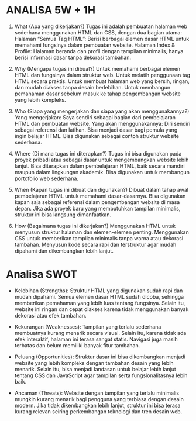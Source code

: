 # ANALISA 5W + 1H #
1. What (Apa yang dikerjakan?)
Tugas ini adalah pembuatan halaman web sederhana menggunakan HTML dan CSS, dengan dua bagian utama:
Halaman “Semua Tag HTML”: Berisi berbagai elemen dasar HTML untuk memahami fungsinya dalam pembuatan website.
Halaman Index & Profile: Halaman beranda dan profil dengan tampilan minimalis, hanya berisi informasi dasar tanpa dekorasi tambahan.

2. Why (Mengapa tugas ini dibuat?)
Untuk memahami berbagai elemen HTML dan fungsinya dalam struktur web.
Untuk melatih penggunaan tag HTML secara praktis.
Untuk membuat halaman web yang bersih, ringan, dan mudah diakses tanpa desain berlebihan.
Untuk membangun pemahaman dasar sebelum masuk ke tahap pengembangan website yang lebih kompleks.

3. Who (Siapa yang mengerjakan dan siapa yang akan menggunakannya?)
Yang mengerjakan: Saya sendiri sebagai bagian dari pembelajaran HTML dan pembuatan website.
Yang akan menggunakannya:
Diri sendiri sebagai referensi dan latihan.
Bisa menjadi dasar bagi pemula yang ingin belajar HTML.
Bisa digunakan sebagai contoh struktur website sederhana.

4. Where (Di mana tugas ini diterapkan?)
Tugas ini bisa digunakan pada proyek pribadi atau sebagai dasar untuk mengembangkan website lebih lanjut.
Bisa diterapkan dalam pembelajaran HTML, baik secara mandiri maupun dalam lingkungan akademik.
Bisa digunakan untuk membangun portofolio web sederhana.

5. When (Kapan tugas ini dibuat dan digunakan?)
Dibuat dalam tahap awal pembelajaran HTML untuk memahami dasar-dasarnya.
Bisa digunakan kapan saja sebagai referensi dalam pengembangan website di masa depan.
Jika ada proyek baru yang membutuhkan tampilan minimalis, struktur ini bisa langsung dimanfaatkan.

6. How (Bagaimana tugas ini dikerjakan?)
Menggunakan HTML untuk menyusun struktur halaman dan elemen-elemen penting.
Menggunakan CSS untuk memberikan tampilan minimalis tanpa warna atau dekorasi tambahan.
Menyusun kode secara rapi dan terstruktur agar mudah dipahami dan dikembangkan lebih lanjut.

# Analisa SWOT #
-   Kelebihan (Strengths):
    Struktur HTML yang digunakan sudah rapi dan mudah dipahami. Semua elemen dasar HTML sudah dicoba, sehingga memberikan pemahaman yang lebih luas tentang fungsinya. Selain itu, website ini ringan dan cepat diakses karena tidak menggunakan banyak dekorasi atau efek tambahan.

-   Kekurangan (Weaknesses):
    Tampilan yang terlalu sederhana membuatnya kurang menarik secara visual. Selain itu, karena tidak ada efek interaktif, halaman ini terasa sangat statis. Navigasi juga masih terbatas dan belum memiliki banyak fitur tambahan.

-   Peluang (Opportunities):
    Struktur dasar ini bisa dikembangkan menjadi website yang lebih kompleks dengan tambahan desain yang lebih menarik. Selain itu, bisa menjadi landasan untuk belajar lebih lanjut tentang CSS dan JavaScript agar tampilan serta fungsionalitasnya lebih baik.

-   Ancaman (Threats):
    Website dengan tampilan yang terlalu minimalis mungkin kurang menarik bagi pengguna yang terbiasa dengan desain modern. Jika tidak dikembangkan lebih lanjut, struktur ini bisa terasa kurang relevan seiring perkembangan teknologi dan tren desain web.